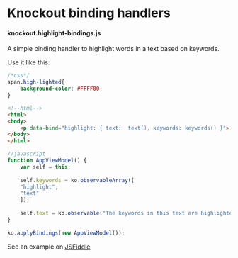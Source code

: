 # Knockout binding handlers
#### knockout.highlight-bindings.js


A simple binding handler to highlight words in a text based on keywords.

Use it like this:

```css
/*css*/
span.high-lighted{
	background-color: #FFFF00;
}
```

```html
<!--html-->
<html>
<body>
	<p data-bind="highlight: { text:  text(), keywords: keywords() }">
</body>
</html>
```

```javascript
//javascript
function AppViewModel() {
    var self = this;
 
    self.keywords = ko.observableArray([
	"highlight",
	"text"
    ]);
 
    self.text = ko.observable("The keywords in this text are highlighted.");
}
 
ko.applyBindings(new AppViewModel());

```

See an example on [JSFiddle](https://jsfiddle.net/brechtb86/jskjdhqv/)
